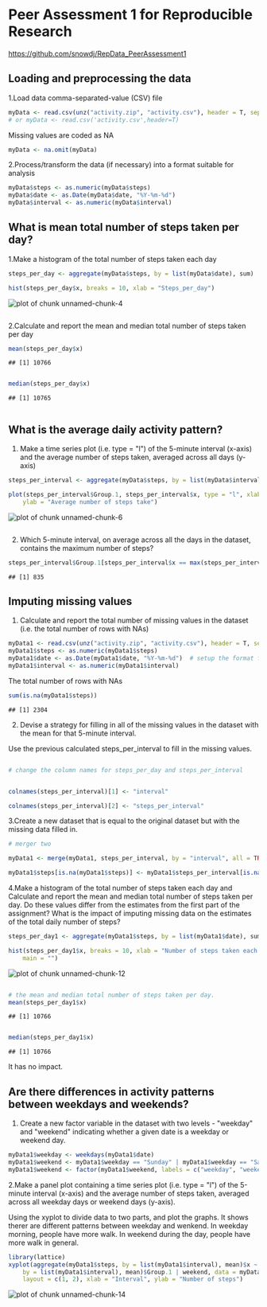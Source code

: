 

# Peer Assessment 1 for Reproducible Research

https://github.com/snowdj/RepData_PeerAssessment1

## Loading and preprocessing the data

1.Load data comma-separated-value (CSV) file


```r
myData <- read.csv(unz("activity.zip", "activity.csv"), header = T, sep = ",")
# or myData <- read.csv('activity.csv',header=T)
```



Missing values are coded as NA


```r
myData <- na.omit(myData)
```


2.Process/transform the data (if necessary) into a format suitable for  analysis


```r
myData$steps <- as.numeric(myData$steps)
myData$date <- as.Date(myData$date, "%Y-%m-%d")
myData$interval <- as.numeric(myData$interval)
```


## What is mean total number of steps taken per day?

1.Make a histogram of the total number of steps taken each day


```r
steps_per_day <- aggregate(myData$steps, by = list(myData$date), sum)

hist(steps_per_day$x, breaks = 10, xlab = "Steps_per_day")
```

![plot of chunk unnamed-chunk-4](figure/unnamed-chunk-4.png) 

```r

```

2.Calculate and report the mean and median total number of steps taken per day


```r
mean(steps_per_day$x)
```

```
## [1] 10766
```

```r

median(steps_per_day$x)
```

```
## [1] 10765
```

```r

```

## What is the average daily activity pattern?

1. Make a time series plot (i.e. type = "l") of the 5-minute interval (x-axis) and the average number of steps taken, averaged across all days (y-axis)


```r
steps_per_interval <- aggregate(myData$steps, by = list(myData$interval), mean)

plot(steps_per_interval$Group.1, steps_per_interval$x, type = "l", xlab = "Interval", 
    ylab = "Average number of steps take")
```

![plot of chunk unnamed-chunk-6](figure/unnamed-chunk-6.png) 

```r

```

2. Which 5-minute interval, on average across all the days in the dataset, contains the maximum number of steps?


```r
steps_per_interval$Group.1[steps_per_interval$x == max(steps_per_interval$x)]
```

```
## [1] 835
```

## Imputing missing values

1. Calculate and report the total number of missing values in the dataset (i.e. the total number of rows with NAs)


```r
myData1 <- read.csv(unz("activity.zip", "activity.csv"), header = T, sep = ",")
myData1$steps <- as.numeric(myData1$steps)
myData1$date <- as.Date(myData1$date, "%Y-%m-%d")  # setup the format for the date
myData1$interval <- as.numeric(myData1$interval)
```


The total number of rows with NAs

```r
sum(is.na(myData1$steps))
```

```
## [1] 2304
```


2. Devise a strategy for filling in all of the missing values in the dataset with the mean for that 5-minute interval.

Use the previous calculated steps_per_interval to fill in the missing values.


```r

# change the column names for steps_per_day and steps_per_interval


colnames(steps_per_interval)[1] <- "interval"

colnames(steps_per_interval)[2] <- "steps_per_interval"
```



3.Create a new dataset that is equal to the original dataset but with the missing data filled in.


```r
# merger two

myData1 <- merge(myData1, steps_per_interval, by = "interval", all = TRUE)

myData1$steps[is.na(myData1$steps)] <- myData1$steps_per_interval[is.na(myData1$steps)]

```


4.Make a histogram of the total number of steps taken each day and Calculate and report the mean and median total number of steps taken per day. Do these values differ from the estimates from the first part of the assignment? What is the impact of imputing missing data on the estimates of the total daily number of steps?


```r
steps_per_day1 <- aggregate(myData1$steps, by = list(myData1$date), sum)

hist(steps_per_day1$x, breaks = 10, xlab = "Number of steps taken each day", 
    main = "")
```

![plot of chunk unnamed-chunk-12](figure/unnamed-chunk-12.png) 

```r

# the mean and median total number of steps taken per day.
mean(steps_per_day1$x)
```

```
## [1] 10766
```

```r

median(steps_per_day1$x)
```

```
## [1] 10766
```


It has no impact.

## Are there differences in activity patterns between weekdays and weekends?

1. Create a new factor variable in the dataset with two levels - "weekday" and "weekend" indicating whether a given date is a weekday or weekend day.


```r
myData1$weekday <- weekdays(myData1$date)
myData1$weekend <- myData1$weekday == "Sunday" | myData1$weekday == "Saturday"
myData1$weekend <- factor(myData1$weekend, labels = c("weekday", "weekend"))
```

2.Make a panel plot containing a time series plot (i.e. type = "l") of the 5-minute interval (x-axis) and the average number of steps taken, averaged across all weekday days or weekend days (y-axis). 

Using the xyplot to divide data to two parts, and plot the graphs. It shows therer are different patterns between weekday and wenkend. In weekday morning, people have more walk. In weekend during the day, people have more walk in general.  

```r
library(lattice)
xyplot(aggregate(myData1$steps, by = list(myData1$interval), mean)$x ~ aggregate(myData1$steps, 
    by = list(myData1$interval), mean)$Group.1 | weekend, data = myData1, type = "l", 
    layout = c(1, 2), xlab = "Interval", ylab = "Number of steps")
```

![plot of chunk unnamed-chunk-14](figure/unnamed-chunk-14.png) 

